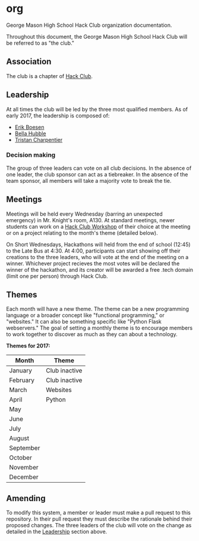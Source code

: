 # org

George Mason High School Hack Club organization documentation.

Throughout this document, the George Mason High School Hack Club will be referred to as "the club."

## Association

The club is a chapter of [Hack Club](https://hackclub.com).

## Leadership

At all times the club will be led by the three most qualified members. As of early 2017, the leadership is composed of:

* [Erik Boesen](https://github.com/ErikBoesen)
* [Bella Hubble](https://github.com/BellaHubble)
* [Tristan Charpentier](https://github.com/hashFactory)

### Decision making

The group of three leaders can vote on all club decisions. In the absence of one leader, the club sponsor can act as a tiebreaker. In the absence of the team sponsor, all members will take a majority vote to break the tie.

## Meetings

Meetings will be held every Wednesday (barring an unexpected emergency) in Mr. Knight's room, A130\. At standard meetings, newer students can work on a [Hack Club Workshop](https://workshops.hackclub.com) of their choice at the meeting or on a project relating to the month's theme (detailed below).

On Short Wednesdays, Hackathons will held from the end of school (12:45) to the Late Bus at 4:30. At 4:00, participants can start showing off their creations to the three leaders, who will vote at the end of the meeting on a winner. Whichever project recieves the most votes will be declared the winner of the hackathon, and its creator will be awarded a free .tech domain (limit one per person) through Hack Club.

## Themes

Each month will have a new theme. The theme can be a new programming language or a broader concept like "functional programming," or "websites." It can also be something specific like "Python Flask webservers." The goal of setting a monthly theme is to encourage members to work together to discover as much as they can about a technology.

**Themes for 2017:**

Month     | Theme
--------- | -------------
January   | Club inactive
February  | Club inactive
March     | Websites
April     | Python
May       |
June      |
July      |
August    |
September |
October   |
November  |
December  |

## Amending

To modify this system, a member or leader must make a pull request to this repository. In their pull request they must describe the rationale behind their proposed changes. The three leaders of the club will vote on the change as detailed in the [Leadership](#leadership) section above.
